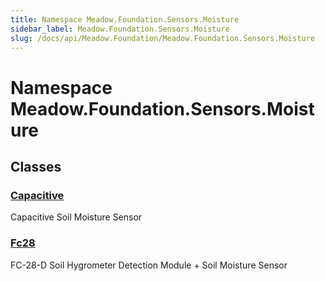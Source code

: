 ```yaml
---
title: Namespace Meadow.Foundation.Sensors.Moisture
sidebar_label: Meadow.Foundation.Sensors.Moisture
slug: /docs/api/Meadow.Foundation/Meadow.Foundation.Sensors.Moisture
---
```

# Namespace Meadow.Foundation.Sensors.Moisture
## Classes
### [Capacitive](../Meadow.Foundation.Sensors.Moisture/Capacitive)
Capacitive Soil Moisture Sensor
### [Fc28](../Meadow.Foundation.Sensors.Moisture/Fc28)
FC-28-D Soil Hygrometer Detection Module + Soil Moisture Sensor
